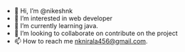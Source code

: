 - 👋 Hi, I’m @nikeshnk
- 👀 I’m interested in web developer
- 🌱 I’m currently learning java.
- 💞️ I’m looking to collaborate on contribute on the project
- 📫 How to reach me nknirala456@gmail.com.

<!---
nikeshnk/nikeshnk is a ✨ special ✨ repository because its `README.md` (this file) appears on your GitHub profile.
You can click the Preview link to take a look at your changes.
--->
